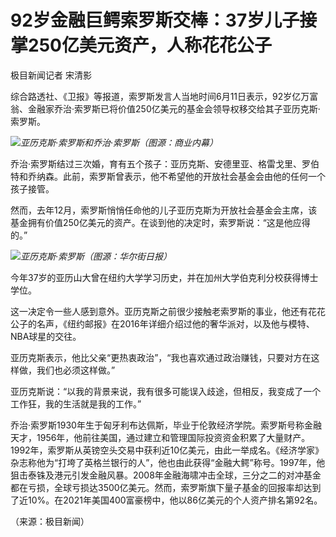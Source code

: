 

# 92岁金融巨鳄索罗斯交棒：37岁儿子接掌250亿美元资产，人称花花公子

极目新闻记者 宋清影

综合路透社、《卫报》等报道，索罗斯发言人当地时间6月11日表示，92岁亿万富翁、金融家乔治·索罗斯已将价值250亿美元的基金会领导权移交给其子亚历克斯·索罗斯。

![](https://inews.gtimg.com/om_bt/OT2p3T0hxuqHV1K2H_On8TMznk3H3cp44NPMG3KHL2hPgAA/1000)_亚历克斯·索罗斯和乔治·索罗斯（图源：商业内幕）_

乔治·索罗斯结过三次婚，育有五个孩子：亚历克斯、安德里亚、格雷戈里、罗伯特和乔纳森。此前，索罗斯曾表示，他不希望他的开放社会基金会由他的任何一个孩子接管。

然而，去年12月，索罗斯悄悄任命他的儿子亚历克斯为开放社会基金会主席，该基金拥有价值250亿美元的资产。在谈到他的决定时，索罗斯说：“这是他应得的。”

![](https://inews.gtimg.com/om_bt/O3ASrUYfJkyT9zE3YOG0DNIawaup0RHvnfvg1IOqg4Dv4AA/1000)_亚历克斯·索罗斯（图源：华尔街日报）_

今年37岁的亚历山大曾在纽约大学学习历史，并在加州大学伯克利分校获得博士学位。

这一决定令一些人感到意外。亚历克斯之前很少接触老索罗斯的事业，他还有花花公子的名声，《纽约邮报》在2016年详细介绍过他的奢华派对，以及他与模特、NBA球星的交往。

亚历克斯表示，他比父亲“更热衷政治”，“我也喜欢通过政治赚钱，只要对方在这样做，我们也必须这样做。”

亚历克斯说：“以我的背景来说，我有很多可能误入歧途，但相反，我变成了一个工作狂，我的生活就是我的工作。”

乔治·索罗斯1930年生于匈牙利布达佩斯，毕业于伦敦经济学院。索罗斯号称金融天才，1956年，他前往美国，通过建立和管理国际投资资金积累了大量财产。1992年，索罗斯从英镑空头交易中获利近10亿美元，由此一举成名。《经济学家》杂志称他为“打垮了英格兰银行的人”，他也由此获得“金融大鳄”称号。1997年，他狙击泰铢及港元引发金融风暴。2008年金融海啸冲击全球，三分之二的对冲基金都在亏损，全球亏损达3500亿美元。然而，索罗斯旗下量子基金的回报率却达到了近10%。在2021年美国400富豪榜中，他以86亿美元的个人资产排名第92名。

（来源：极目新闻）

